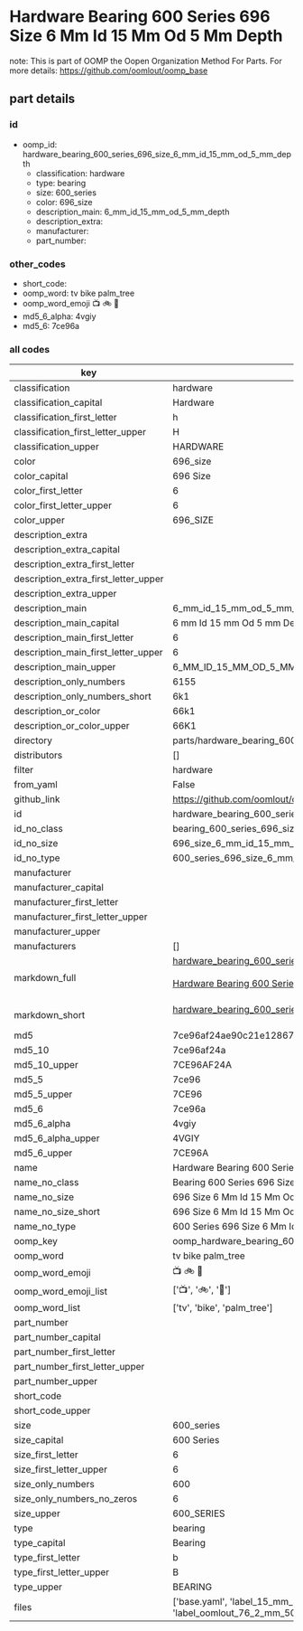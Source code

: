 # Hardware Bearing 600 Series 696 Size 6 Mm Id 15 Mm Od 5 Mm Depth  

note: This is part of OOMP the Oopen Organization Method For Parts. For more details: https://github.com/oomlout/oomp_base

##  part details





### id
* oomp_id: hardware_bearing_600_series_696_size_6_mm_id_15_mm_od_5_mm_depth
  * classification: hardware
  * type: bearing
  * size: 600_series
  * color: 696_size
  * description_main: 6_mm_id_15_mm_od_5_mm_depth
  * description_extra: 
  * manufacturer: 
  * part_number: 

### other_codes
* short_code: 
* oomp_word: tv bike palm_tree
* oomp_word_emoji :tv: :bike: :palm_tree:
* md5_6_alpha: 4vgiy
* md5_6: 7ce96a

### all codes 
| key | value |  
| --- | --- |  
| classification | hardware |  
| classification_capital | Hardware |  
| classification_first_letter | h |  
| classification_first_letter_upper | H |  
| classification_upper | HARDWARE |  
| color | 696_size |  
| color_capital | 696 Size |  
| color_first_letter | 6 |  
| color_first_letter_upper | 6 |  
| color_upper | 696_SIZE |  
| description_extra |  |  
| description_extra_capital |  |  
| description_extra_first_letter |  |  
| description_extra_first_letter_upper |  |  
| description_extra_upper |  |  
| description_main | 6_mm_id_15_mm_od_5_mm_depth |  
| description_main_capital | 6 mm Id 15 mm Od 5 mm Depth |  
| description_main_first_letter | 6 |  
| description_main_first_letter_upper | 6 |  
| description_main_upper | 6_MM_ID_15_MM_OD_5_MM_DEPTH |  
| description_only_numbers | 6155 |  
| description_only_numbers_short | 6k1 |  
| description_or_color | 66k1 |  
| description_or_color_upper | 66K1 |  
| directory | parts/hardware_bearing_600_series_696_size_6_mm_id_15_mm_od_5_mm_depth |  
| distributors | [] |  
| filter | hardware |  
| from_yaml | False |  
| github_link | https://github.com/oomlout/oomlout_oomp_part_src/tree/main/parts/hardware_bearing_600_series_696_size_6_mm_id_15_mm_od_5_mm_depth/working |  
| id | hardware_bearing_600_series_696_size_6_mm_id_15_mm_od_5_mm_depth |  
| id_no_class | bearing_600_series_696_size_6_mm_id_15_mm_od_5_mm_depth |  
| id_no_size | 696_size_6_mm_id_15_mm_od_5_mm_depth |  
| id_no_type | 600_series_696_size_6_mm_id_15_mm_od_5_mm_depth |  
| manufacturer |  |  
| manufacturer_capital |  |  
| manufacturer_first_letter |  |  
| manufacturer_first_letter_upper |  |  
| manufacturer_upper |  |  
| manufacturers | [] |  
| markdown_full | [hardware_bearing_600_series_696_size_6_mm_id_15_mm_od_5_mm_depth](https://github.com/oomlout/oomlout_oomp_part_src/tree/main/parts/hardware_bearing_600_series_696_size_6_mm_id_15_mm_od_5_mm_depth/working)<br>[](https://github.com/oomlout/oomlout_oomp_part_src/tree/main/parts/hardware_bearing_600_series_696_size_6_mm_id_15_mm_od_5_mm_depth/working)<br>[Hardware Bearing 600 Series 696 Size 6 Mm Id 15 Mm Od 5 Mm Depth](https://github.com/oomlout/oomlout_oomp_part_src/tree/main/parts/hardware_bearing_600_series_696_size_6_mm_id_15_mm_od_5_mm_depth/working)<br><br> |  
| markdown_short | [hardware_bearing_600_series_696_size_6_mm_id_15_mm_od_5_mm_depth](https://github.com/oomlout/oomlout_oomp_part_src/tree/main/parts/hardware_bearing_600_series_696_size_6_mm_id_15_mm_od_5_mm_depth/working)<br><br> |  
| md5 | 7ce96af24ae90c21e128676f04b019a3 |  
| md5_10 | 7ce96af24a |  
| md5_10_upper | 7CE96AF24A |  
| md5_5 | 7ce96 |  
| md5_5_upper | 7CE96 |  
| md5_6 | 7ce96a |  
| md5_6_alpha | 4vgiy |  
| md5_6_alpha_upper | 4VGIY |  
| md5_6_upper | 7CE96A |  
| name | Hardware Bearing 600 Series 696 Size 6 Mm Id 15 Mm Od 5 Mm Depth |  
| name_no_class | Bearing 600 Series 696 Size 6 Mm Id 15 Mm Od 5 Mm Depth |  
| name_no_size | 696 Size 6 Mm Id 15 Mm Od 5 Mm Depth |  
| name_no_size_short | 696 Size 6 Mm Id 15 Mm Od 5 Mm Depth |  
| name_no_type | 600 Series 696 Size 6 Mm Id 15 Mm Od 5 Mm Depth |  
| oomp_key | oomp_hardware_bearing_600_series_696_size_6_mm_id_15_mm_od_5_mm_depth |  
| oomp_word | tv bike palm_tree |  
| oomp_word_emoji | :tv: :bike: :palm_tree: |  
| oomp_word_emoji_list | [':tv:', ':bike:', ':palm_tree:'] |  
| oomp_word_list | ['tv', 'bike', 'palm_tree'] |  
| part_number |  |  
| part_number_capital |  |  
| part_number_first_letter |  |  
| part_number_first_letter_upper |  |  
| part_number_upper |  |  
| short_code |  |  
| short_code_upper |  |  
| size | 600_series |  
| size_capital | 600 Series |  
| size_first_letter | 6 |  
| size_first_letter_upper | 6 |  
| size_only_numbers | 600 |  
| size_only_numbers_no_zeros | 6 |  
| size_upper | 600_SERIES |  
| type | bearing |  
| type_capital | Bearing |  
| type_first_letter | b |  
| type_first_letter_upper | B |  
| type_upper | BEARING |  
| files | ['base.yaml', 'label_15_mm_30_mm.pdf', 'label_15_mm_30_mm.svg', 'label_76_2_mm_50_8_mm.pdf', 'label_76_2_mm_50_8_mm.svg', 'label_oomlout_76_2_mm_50_8_mm.pdf', 'label_oomlout_76_2_mm_50_8_mm.svg', 'readme.md', 'working.json', 'working.yaml'] |  
